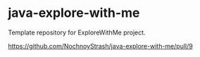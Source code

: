 # java-explore-with-me
Template repository for ExploreWithMe project.

https://github.com/NochnoyStrash/java-explore-with-me/pull/9
